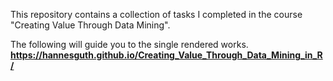 This repository contains a collection of tasks I completed in the course "Creating Value Through Data Mining".

The following will guide you to the single rendered works. **https://hannesguth.github.io/Creating_Value_Through_Data_Mining_in_R/**
